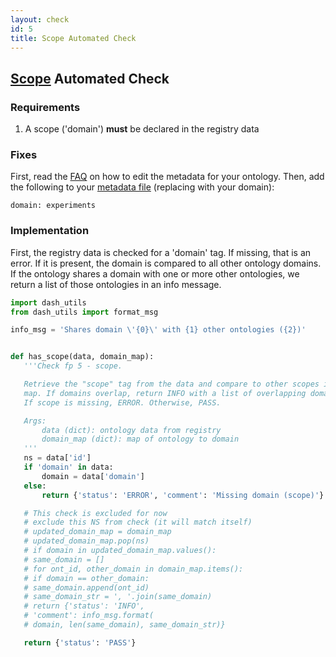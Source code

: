 ```yaml
---
layout: check
id: 5
title: Scope Automated Check
---
```


## [Scope](http://obofoundry.org/principles/fp-005-delineated-content.html) Automated Check

### Requirements
1. A scope ('domain') **must** be declared in the registry data

### Fixes
First, read the [FAQ](http://obofoundry.github.io/faq/how-do-i-edit-metadata.html) on how to edit the metadata for your ontology. Then, add the following to your [metadata file](https://github.com/OBOFoundry/OBOFoundry.github.io/tree/master/ontology) (replacing with your domain):
```
domain: experiments
```

### Implementation
First, the registry data is checked for a 'domain' tag. If missing, that is an error. If it is present, the domain is compared to all other ontology domains. If the ontology shares a domain with one or more other ontologies, we return a list of those ontologies in an info message.

```python
import dash_utils
from dash_utils import format_msg

info_msg = 'Shares domain \'{0}\' with {1} other ontologies ({2})'


def has_scope(data, domain_map):
   '''Check fp 5 - scope.

   Retrieve the "scope" tag from the data and compare to other scopes in the
   map. If domains overlap, return INFO with a list of overlapping domains.
   If scope is missing, ERROR. Otherwise, PASS.

   Args:
       data (dict): ontology data from registry
       domain_map (dict): map of ontology to domain
   '''
   ns = data['id']
   if 'domain' in data:
       domain = data['domain']
   else:
       return {'status': 'ERROR', 'comment': 'Missing domain (scope)'}

   # This check is excluded for now
   # exclude this NS from check (it will match itself)
   # updated_domain_map = domain_map
   # updated_domain_map.pop(ns)
   # if domain in updated_domain_map.values():
   # same_domain = []
   # for ont_id, other_domain in domain_map.items():
   # if domain == other_domain:
   # same_domain.append(ont_id)
   # same_domain_str = ', '.join(same_domain)
   # return {'status': 'INFO',
   # 'comment': info_msg.format(
   # domain, len(same_domain), same_domain_str)}

   return {'status': 'PASS'}
```
